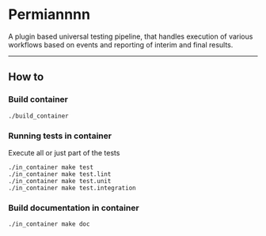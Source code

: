 # Permiannnn

A plugin based universal testing pipeline, that handles execution of various workflows based on events and reporting of interim and final results.

---
## How to

### Build container

```
./build_container
```

### Running tests in container

Execute all or just part of the tests
```
./in_container make test
./in_container make test.lint
./in_container make test.unit
./in_container make test.integration
```

### Build documentation in container

```
./in_container make doc
```
